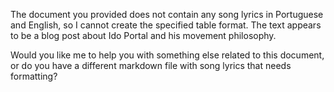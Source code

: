 The document you provided does not contain any song lyrics in Portuguese and English, so I cannot create the specified table format. The text appears to be a blog post about Ido Portal and his movement philosophy. 

Would you like me to help you with something else related to this document, or do you have a different markdown file with song lyrics that needs formatting?